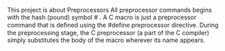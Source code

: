 This project is about Preprocessors
    All preprocessor commands begins with the hash (pound) symbol # . A C macro is just a preprocessor command
    that is deﬁned using the #define preprocessor directive. During the preprocessing stage, the C preprocessor (a part
    of the C compiler) simply substitutes the body of the macro wherever its name appears.